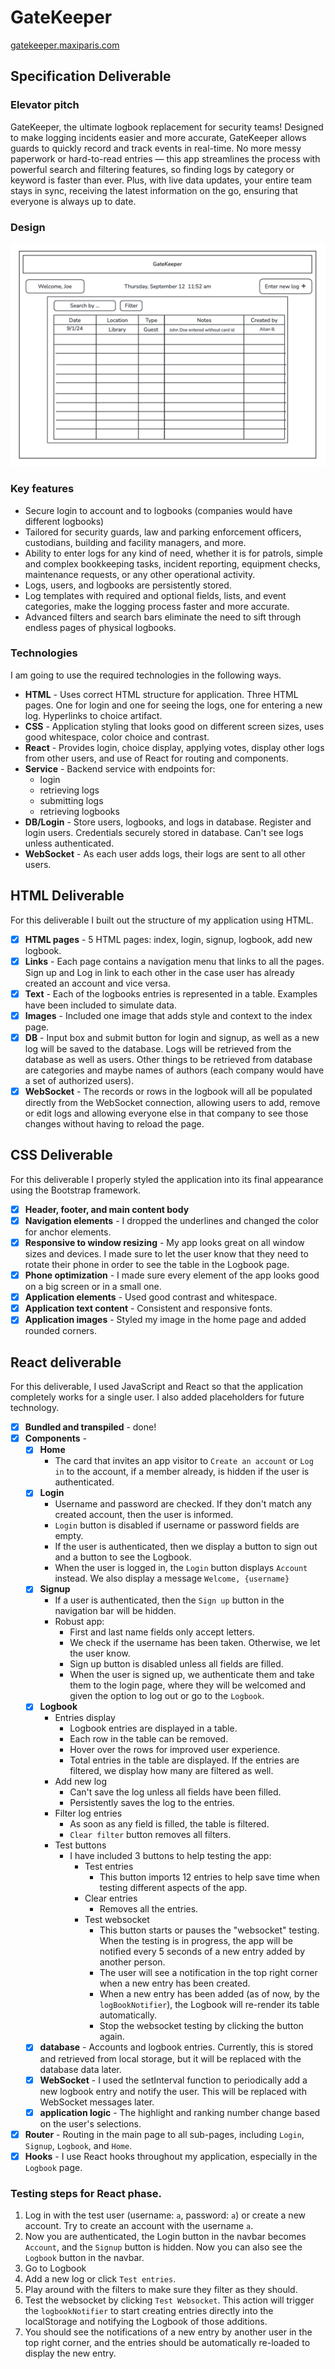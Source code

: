 # GateKeeper
[gatekeeper.maxiparis.com](http://gatekeeper.maxiparis.com)
## Specification Deliverable

### Elevator pitch

GateKeeper, the ultimate logbook replacement for security teams! Designed to make logging incidents easier and more
accurate, GateKeeper allows guards to quickly record and track events in real-time. No more messy paperwork or
hard-to-read entries — this app streamlines the process with powerful search and filtering features, so finding
logs by category or keyword is faster than ever. Plus, with live data updates, your entire team stays in sync,
receiving the latest information on the go, ensuring that everyone is always up to date.

### Design

![Mock](doc/images/mock.png)

### Key features

- Secure login to account and to logbooks (companies would have different logbooks)
- Tailored for security guards, law and parking enforcement officers, custodians, building and facility managers, and more.
- Ability to enter logs for any kind of need, whether it is for patrols, simple and complex bookkeeping tasks, incident reporting, equipment checks, maintenance requests, or any other operational activity.
- Logs, users, and logbooks are persistently stored.
- Log templates with required and optional fields, lists, and event categories, make the logging process faster and more accurate.
- Advanced filters and search bars eliminate the need to sift through endless pages of physical logbooks.

### Technologies

I am going to use the required technologies in the following ways.

- **HTML** - Uses correct HTML structure for application. Three HTML pages. One for login and one for seeing the logs, one for entering a new log. Hyperlinks to choice artifact.
- **CSS** - Application styling that looks good on different screen sizes, uses good whitespace, color choice and contrast.
- **React** - Provides login, choice display, applying votes, display other logs from other users, and use of React for routing and components.
- **Service** - Backend service with endpoints for:
    - login
    - retrieving logs
    - submitting logs
    - retrieving logbooks
- **DB/Login** - Store users, logbooks, and logs in database. Register and login users. Credentials securely stored in database. Can't see logs unless authenticated.
- **WebSocket** - As each user adds logs, their logs are sent to all other users.

## HTML Deliverable

For this deliverable I built out the structure of my application using HTML.

- [x] **HTML pages** - 5 HTML pages: index, login, signup, logbook, add new logbook. 
- [x] **Links** - Each page contains a navigation menu that links to all the pages. Sign up and Log in link to each other in the case user has already created an account and vice versa.
- [x] **Text** - Each of the logbooks entries is represented in a table. Examples have been included to simulate data.
- [x] **Images** - Included one image that adds style and context to the index page.
- [x] **DB** - Input box and submit button for login and signup, as well as a new log will be saved to the database. Logs will be retrieved from the database as well as users. Other things to be retrieved from database are categories and maybe names of authors (each company would have a set of authorized users).  
- [x] **WebSocket** - The records or rows in the logbook will all be populated directly from the WebSocket connection, allowing users to add, remove or edit logs and allowing everyone else in that company to see those changes without having to reload the page.

## CSS Deliverable

For this deliverable I properly styled the application into its final appearance using the Bootstrap framework.

- [x] **Header, footer, and main content body**
- [x] **Navigation elements** - I dropped the underlines and changed the color for anchor elements.
- [x] **Responsive to window resizing** - My app looks great on all window sizes and devices. I made sure to let the user know that they need to rotate their phone in order to see the table in the Logbook page. 
- [x] **Phone optimization** - I made sure every element of the app looks good on a big screen or in a small one. 
- [x] **Application elements** - Used good contrast and whitespace.
- [x] **Application text content** - Consistent and responsive fonts. 
- [x] **Application images** - Styled my image in the home page and added rounded corners.

## React deliverable
For this deliverable, I used JavaScript and React so that the application completely works for a single user. I also added placeholders for future technology.

- [x] **Bundled and transpiled** - done!
- [x] **Components** -
  - [x] **Home**
    - The card that invites an app visitor to `Create an account` or `Log in` to the account, if a member already, is hidden if the user is authenticated.
  - [x] **Login**
    - Username and password are checked. If they don't match any created account, then the user is informed.
    - `Login` button is disabled if username or password fields are empty.
    - If the user is authenticated, then we display a button to sign out and a button to see the Logbook.
    - When the user is logged in, the `Login` button displays `Account` instead. We also display a message `Welcome, {username}`
  - [x] **Signup**
    - If a user is authenticated, then the `Sign up` button in the navigation bar will be hidden.
    - Robust app:
      - First and last name fields only accept letters.
      - We check if the username has been taken. Otherwise, we let the user know.
      - Sign up button is disabled unless all fields are filled.
      - When the user is signed up, we authenticate them and take them to the login page, where they will be welcomed and given the option to log out or go to the `Logbook`.
  - [x] **Logbook**
    - Entries display
      - Logbook entries are displayed in a table.
      - Each row in the table can be removed.
      - Hover over the rows for improved user experience.
      - Total entries in the table are displayed. If the entries are filtered, we display how many are filtered as well.
    - Add new log
      - Can't save the log unless all fields have been filled.
      - Persistently saves the log to the entries.
    - Filter log entries
      - As soon as any field is filled, the table is filtered.
      - `Clear filter` button removes all filters.
    - Test buttons
      - I have included 3 buttons to help testing the app:
        - Test entries
          - This button imports 12 entries to help save time when testing different aspects of the app.
        - Clear entries
          - Removes all the entries.
        - Test websocket
          - This button starts or pauses the "websocket" testing. When the testing is in progress, the app will be notified every 5 seconds of a new entry added by another person.
          - The user will see a notification in the top right corner when a new entry has been created.
          - When a new entry has been added (as of now, by the `logBookNotifier`), the Logbook will re-render its table automatically.
          - Stop the websocket testing by clicking the button again.
  - [x] **database** - Accounts and logbook entries. Currently, this is stored and retrieved from local storage, but it will be replaced with the database data later.
  - [x] **WebSocket** - I used the setInterval function to periodically add a new logbook entry and notify the user. This will be replaced with WebSocket messages later.
  - [x] **application logic** - The highlight and ranking number change based on the user's selections.
- [x] **Router** - Routing in the main page to all sub-pages, including `Login`, `Signup`, `Logbook`, and `Home`.
- [x] **Hooks** - I use React hooks throughout my application, especially in the `Logbook` page.

### Testing steps for React phase.
1. Log in with the test user (username: `a`, password: `a`) or create a new account. Try to create an account with the username `a`.
2. Now you are authenticated, the Login button in the navbar becomes `Account`, and the `Signup` button is hidden. Now you can also see the `Logbook` button in the navbar.
3. Go to Logbook
4. Add a new log or click `Test entries`.
5. Play around with the filters to make sure they filter as they should.
6. Test the websocket by clicking `Test Websocket`. This action will trigger the `logbookNotifier` to start creating entries directly into the localStorage and notifying the Logbook of those additions.
7. You should see the notifications of a new entry by another user in the top right corner, and the entries should be automatically re-loaded to display the new entry.


